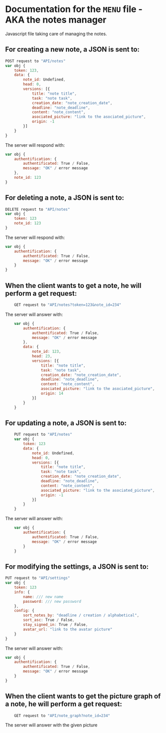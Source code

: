# Documentation for the `MENU` file - AKA the notes manager

Javascript file taking care of managing the notes.

## For creating a new note, a JSON is sent to:
``` javascript
POST request to "API/notes"
var obj {
    token: 123,
    data: {
        note_id: Undefined,
        head: 0,
        versions: [{
            title: "note title",
            task: "note task",
            creation_date: "note_creation_date",
            deadline: "note_deadline",
            content: "note_content",
            asociated_picture: "link to the asociated_picture",
            origin: -1
        }]
    }
}
```

The server will respond with:
``` javascript
var obj {
    authentification: {
        authentificated: True / False,
        message: "OK" / error message
    },
    note_id: 123
}
```


## For deleting a note, a JSON is sent to:
``` javascript
DELETE request to "API/notes"
var obj {
    token: 123
    note_id: 123
}
``` 

The server will respond with:
``` javascript
var obj {
    authentification: {
        authentificated: True / False,
        message: "OK" / error message
    }
}
```


## When the client wants to get a note, he will perform a get request:
``` javascript
    GET request to "API/notes?token=123&note_id=234"
```

The server will answer with:
``` javascript
    var obj {
        authentification: {
            authentificated: True / False,
            message: "OK" / error message
        },
        data: {
            note_id: 123,
            head: 23,
            versions: [{
                title: "note title",
                task: "note task",
                creation_date: "note_creation_date",
                deadline: "note_deadline",
                content: "note_content",
                asociated_picture: "link to the asociated_picture",
                origin: 14
            }]
        }
    }
```


## For updating a note, a JSON is sent to:
``` javascript
    PUT request to "API/notes"
    var obj {
        token: 123
        data: {
            note_id: Undefined,
            head: 0,
            versions: [{
                title: "note title",
                task: "note task",
                creation_date: "note_creation_date",
                deadline: "note_deadline",
                content: "note_content",
                asociated_picture: "link to the asociated_picture",
                origin: -1
            }]
        }
    }
```

The server will answer with:
``` javascript
    var obj {
        authentification: {
            authentificated: True / False,
            message: "OK" / error message
        }
    }
```


## For modifying the settings, a JSON is sent to:
``` javascript
PUT request to "API/settings"
var obj {
    token: 123
    info: {
        name: /// new name
        password: /// new password
    },
    config: {
        sort_notes_by: "deadline / creation / alphabetical",
        sort_asc: True / False,
        stay_signed_in: True / False,
        avatar_url: "link to the avatar picture"
    }
}
```

The server will answer with:
``` javascript
var obj {
    authentification: {
        authentificated: True / False,
        message: "OK" / error message
    }
}
```


## When the client wants to get the picture graph of a note, he will perform a get request:
``` javascript
    GET request to "API/note_graph?note_id=234"
```

The server will answer with the given picture

